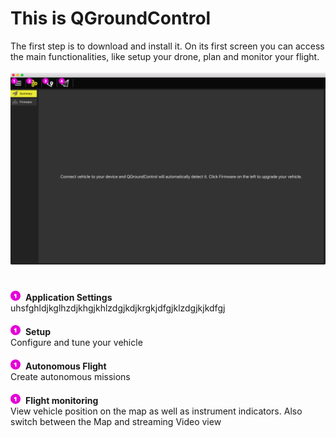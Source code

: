 # This is QGroundControl
The first step is to download and install it. On its first screen you can access the main functionalities, like setup your drone, plan and monitor your flight.
<br><br>
![](01_quickstart_a.png)
<br>
<br>
<br>
![](01.png) **Application Settings**
<br>uhsfghldjkglhzdjkhgjkhlzdgjkdjkrgkjdfgjklzdgjkjkdfgj

![](01.png) **Setup**
<br>Configure and tune your vehicle

![](01.png) **Autonomous Flight**
<br>Create autonomous missions

![](01.png) **Flight monitoring**
<br>View vehicle position on the map as well as instrument indicators. Also switch between the Map and streaming Video view